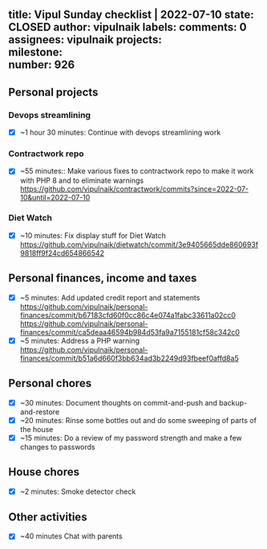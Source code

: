 title:	Vipul Sunday checklist | 2022-07-10
state:	CLOSED
author:	vipulnaik
labels:	
comments:	0
assignees:	vipulnaik
projects:	
milestone:	
number:	926
--
## Personal projects

### Devops streamlining

- [x] ~1 hour 30 minutes: Continue with devops streamlining work

### Contractwork repo

- [x] ~55 minutes:: Make various fixes to contractwork repo to make it work with PHP 8 and to eliminate warnings https://github.com/vipulnaik/contractwork/commits?since=2022-07-10&until=2022-07-10

### Diet Watch

- [x] ~10 minutes: Fix display stuff for Diet Watch https://github.com/vipulnaik/dietwatch/commit/3e9405665dde860693f9818ff9f24cd654866542

## Personal finances, income and taxes

- [x] ~5 minutes: Add updated credit report and statements https://github.com/vipulnaik/personal-finances/commit/b67183cfd60f0cc86c4e074a1fabc33611a02cc0 https://github.com/vipulnaik/personal-finances/commit/ca5deaa46594b984d53fa9a7155181cf58c342c0
- [x] ~5 minutes:  Address a PHP warning https://github.com/vipulnaik/personal-finances/commit/b51a6d660f3bb634ad3b2249d93fbeef0affd8a5

## Personal chores

- [x] ~30 minutes: Document thoughts on commit-and-push and backup-and-restore
- [x] ~20 minutes: Rinse some bottles out and do some sweeping of parts of the house 
- [x] ~15 minutes: Do a review of my password strength and make a few changes to passwords 

## House chores

- [x] ~2 minutes: Smoke detector check

## Other activities

- [x] ~40 minutes Chat with parents
